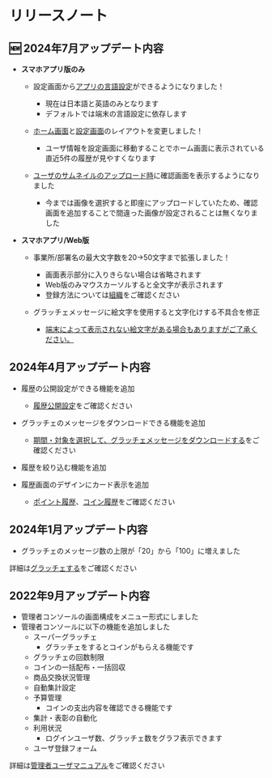 # リリースノート


## :new: 2024年7月アップデート内容

- **スマホアプリ版のみ**
    - 設定画面から[アプリの言語設定](../app/index.md#settings)ができるようになりました！
        - 現在は日本語と英語のみとなります
        - デフォルトでは端末の言語設定に依存します

    - [ホーム画面](../app/index.md#home)と[設定画面](../app/index.md#settings)のレイアウトを変更しました！
        - ユーザ情報を設定画面に移動することでホーム画面に表示されている直近5件の履歴が見やすくなります

    - [ユーザのサムネイルのアップロード時](../app/index.md#settings)に確認画面を表示するようになりました
        - 今までは画像を選択すると即座にアップロードしていたため、確認画面を追加することで間違った画像が設定されることは無くなりました

- **スマホアプリ/Web版**
    - 事業所/部署名の最大文字数を20→50文字まで拡張しました！
        - 画面表示部分に入りきらない場合は省略されます
        - Web版のみマウスカーソルすると全文字が表示されます
        - 登録方法については[組織](../管理者機能/groupmaintenance.md)をご確認ください

    - グラッチェメッセージに絵文字を使用すると文字化けする不具合を修正
        - <u>端末によって表示されない絵文字がある場合もありますがご了承ください。</u>


## 2024年4月アップデート内容

- 履歴の公開設定ができる機能を追加

    - [履歴公開設定](../管理者機能/その他設定/other04.md)をご確認ください

- グラッチェのメッセージをダウンロードできる機能を追加

    - [期間・対象を選択して、グラッチェメッセージをダウンロードする](../管理者機能/集計・表彰/total01.md)をご確認ください

- 履歴を絞り込む機能を追加
- 履歴画面のデザインにカード表示を追加

    - [ポイント履歴](../一般機能/History/history01.md)、[コイン履歴](../一般機能/History/history02.md)をご確認ください

## 2024年1月アップデート内容

- グラッチェのメッセージ数の上限が「20」から「100」に増えました

詳細は[グラッチェする](../一般機能//GraziePoint/grazie02.md)をご確認ください


## 2022年9月アップデート内容

- 管理者コンソールの画面構成をメニュー形式にしました
- 管理者コンソールに以下の機能を追加しました
    - スーパーグラッチェ
        - グラッチェをするとコインがもらえる機能です
    - グラッチェの回数制限
    - コインの一括配布・一括回収
    - 商品交換状況管理
    - 自動集計設定
    - 予算管理
        - コインの支出内容を確認できる機能です
    - 集計・表彰の自動化
    - 利用状況
        - ログインユーザ数、グラッチェ数をグラフ表示できます
    - ユーザ登録フォーム

詳細は[管理者ユーザマニュアル](../管理者機能/index.md)をご確認ください
